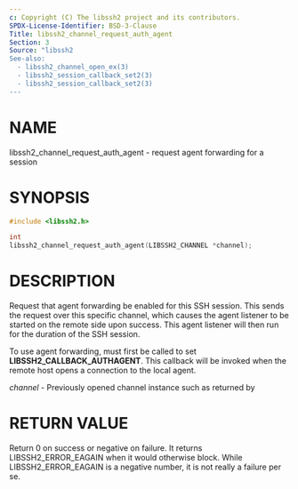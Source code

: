 ```yaml
---
c: Copyright (C) The libssh2 project and its contributors.
SPDX-License-Identifier: BSD-3-Clause
Title: libssh2_channel_request_auth_agent
Section: 3
Source: "libssh2
See-also:
  - libssh2_channel_open_ex(3)
  - libssh2_session_callback_set2(3)
  - libssh2_session_callback_set2(3)
---
```


# NAME

libssh2_channel_request_auth_agent - request agent forwarding for a session

# SYNOPSIS

~~~c
#include <libssh2.h>

int
libssh2_channel_request_auth_agent(LIBSSH2_CHANNEL *channel);
~~~

# DESCRIPTION

Request that agent forwarding be enabled for this SSH session. This sends the
request over this specific channel, which causes the agent listener to be
started on the remote side upon success. This agent listener will then run
for the duration of the SSH session.

To use agent forwarding,
must first be called to set **LIBSSH2_CALLBACK_AUTHAGENT**.
This callback will be invoked when the remote host opens a connection to the
local agent.

*channel* - Previously opened channel instance such as returned by

# RETURN VALUE

Return 0 on success or negative on failure. It returns
LIBSSH2_ERROR_EAGAIN when it would otherwise block. While
LIBSSH2_ERROR_EAGAIN is a negative number, it is not really a failure per se.

